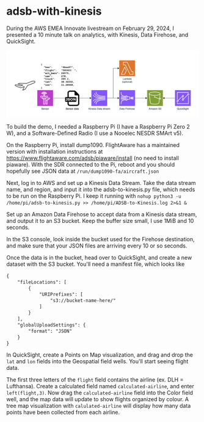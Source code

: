 # adsb-with-kinesis


During the AWS EMEA Innovate livestream on February 29, 2024, I presented a 10 minute talk on analytics, with Kinesis, Data Firehose, and QuickSight.

![Architecture](architecture.png?raw=true "Architecture")


To build the demo, I needed a Raspberry Pi (I have a Raspberry Pi Zero 2 W), and a Software-Defined Radio (I use a Nooelec NESDR SMArt v5).

On the Raspberry Pi, install dump1090. FlightAware has a maintained version with installation instructions at https://www.flightaware.com/adsb/piaware/install (no need to install piaware). With the SDR connected to the Pi, reboot and you should hopefully see JSON data at `/run/dump1090-fa/aircraft.json`

Next, log in to AWS and set up a Kinesis Data Stream. Take the data stream name, and region, and input it into the adsb-to-kinesis.py file, which needs to be run on the Raspberry Pi. I keep it running with `nohup python3 -u /home/pi/adsb-to-kinesis.py >> /home/pi/ADSB-to-Kinesis.log 2>&1 &`

Set up an Amazon Data Firehose to accept data from a Kinesis data stream, and output it to an S3 bucket. Keep the buffer size small, I use 1MiB and 10 seconds. 

In the S3 console, look inside the bucket used for the Firehose destination, and make sure that your JSON files are arriving every 10 or so seconds. 

Once the data is in the bucket, head over to QuickSight, and create a new dataset with the S3 bucket. You'll need a manifest file, which looks like
```
{
    "fileLocations": [
        {
            "URIPrefixes": [
                "s3://bucket-name-here/"
            ]
        }
    ],
    "globalUploadSettings": {
        "format": "JSON"
    }
}
```

In QuickSight, create a Points on Map visualization, and drag and drop the `lat` and `lon` fields into the Geospatial field wells. You'll start seeing flight data.

The first three letters of the `flight` field contains the airline (ex. DLH = Lufthansa). Create a calculated field named `calculated-airline`, and enter `left(flight,3)`. Now drag the `calculated-airline` field into the Color field well, and the map data will update to show flights organized by colour. A tree map visualization with `calulated-airline` will display how many data points have been collected from each airline.

